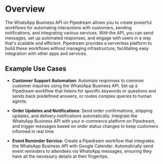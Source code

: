 # Overview

The WhatsApp Business API on Pipedream allows you to create powerful workflows for automating interactions with customers, sending notifications, and integrating various services. With the API, you can send messages, set up automated responses, and engage with users in a way that's scalable and efficient. Pipedream provides a serverless platform to build these workflows without managing infrastructure, facilitating easy integration with other apps and services.

## Example Use Cases

- **Customer Support Automation**: Automate responses to common customer inquiries using the WhatsApp Business API. Set up a Pipedream workflow that listens for specific keywords or questions and sends back predefined answers, or routes complex queries to human agents.

- **Order Updates and Notifications**: Send order confirmations, shipping updates, and delivery notifications automatically. Integrate the WhatsApp Business API with your e-commerce platform on Pipedream, and trigger messages based on order status changes to keep customers informed in real time.

- **Event Reminder Service**: Create a Pipedream workflow that integrates the WhatsApp Business API with Google Calendar. Automatically send event reminders to attendees via WhatsApp messages, ensuring they have all the necessary details at their fingertips.
